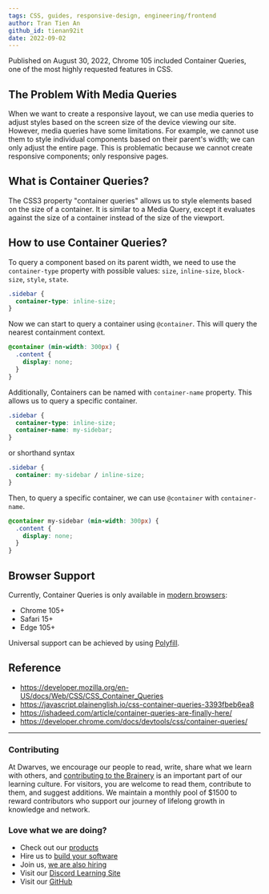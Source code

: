 ```yaml
---
tags: CSS, guides, responsive-design, engineering/frontend
author: Tran Tien An
github_id: tienan92it
date: 2022-09-02
---
```


Published on August 30, 2022, Chrome 105 included Container Queries, one of the most highly requested features in CSS.

## The Problem With Media Queries

When we want to create a responsive layout, we can use media queries to adjust styles based on the screen size of the device viewing our site. However, media queries have some limitations. For example, we cannot use them to style individual components based on their parent's width; we can only adjust the entire page. This is problematic because we cannot create responsive components; only responsive pages.

## What is Container Queries?

The CSS3 property "container queries" allows us to style elements based on the size of a container. It is similar to a Media Query, except it evaluates against the size of a container instead of the size of the viewport.

## How to use Container Queries?

To query a component based on its parent width, we need to use the `container-type` property with possible values: `size`, `inline-size`, `block-size`, `style`, `state`.

```css
.sidebar {
  container-type: inline-size;
}
```

Now we can start to query a container using `@container`. This will query the nearest containment context.

```css
@container (min-width: 300px) {
  .content {
    display: none;
  }
}
```

Additionally, Containers can be named with `container-name` property. This allows us to query a specific container.

```css
.sidebar {
  container-type: inline-size;
  container-name: my-sidebar;
}
```

or shorthand syntax

```css
.sidebar {
  container: my-sidebar / inline-size;
}
```

Then, to query a specific container, we can use `@container` with `container-name`.

```css
@container my-sidebar (min-width: 300px) {
  .content {
    display: none;
  }
}
```

## Browser Support

Currently, Container Queries is only available in [modern browsers](https://caniuse.com/?search=Container%20Queries):

- Chrome 105+
- Safari 15+
- Edge 105+

Universal support can be achieved by using [Polyfill](https://github.com/GoogleChromeLabs/container-query-polyfill).

## Reference

- https://developer.mozilla.org/en-US/docs/Web/CSS/CSS_Container_Queries
- https://javascript.plainenglish.io/css-container-queries-3393fbeb6ea8
- https://ishadeed.com/article/container-queries-are-finally-here/
- https://developer.chrome.com/docs/devtools/css/container-queries/

---
<!-- CTA -->
### Contributing

At Dwarves, we encourage our people to read, write, share what we learn with others, and [contributing to the Brainery](./CONTRIBUTING.md) is an important part of our learning culture. For visitors, you are welcome to read them, contribute to them, and suggest additions. We maintain a monthly pool of $1500 to reward contributors who support our journey of lifelong growth in knowledge and network.

### Love what we are doing?

- Check out our [products](https://superbits.co)
- Hire us to [build your software](https://d.foundation)
- Join us, [we are also hiring](https://github.com/dwarvesf/WeAreHiring)
- Visit our [Discord Learning Site](https://discord.gg/dzNBpNTVEZ)
- Visit our [GitHub](https://github.com/dwarvesf)